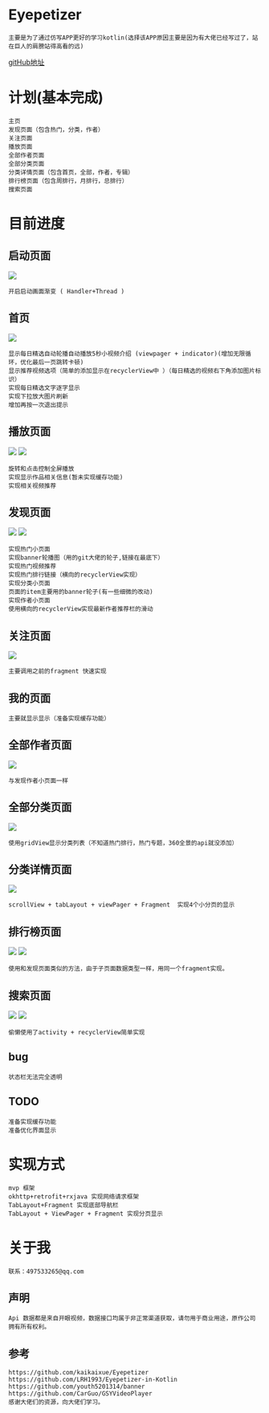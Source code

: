 
# Eyepetizer
    主要是为了通过仿写APP更好的学习kotlin(选择该APP原因主要是因为有大佬已经写过了，站在巨人的肩膀站得高看的远)
    
 [gitHub地址](https://github.com/zyqzyq/Eyepetizer-kotlin)
 
# 计划(基本完成)
    主页
    发现页面（包含热门，分类，作者）
    关注页面
    播放页面   
    全部作者页面
    全部分类页面
    分类详情页面（包含首页，全部，作者，专辑）
    排行榜页面（包含周排行，月排行，总排行）
    搜索页面
    
# 目前进度 

## 启动页面


![](https://github.com/zyqzyq/Eyepetizer-kotlin/blob/master/screenshots/splash.png)

    开启启动画面渐变 ( Handler+Thread )

## 首页

![](https://github.com/zyqzyq/Eyepetizer-kotlin/blob/master/screenshots/home.png)

    显示每日精选自动轮播自动播放5秒小视频介绍 (viewpager + indicator)(增加无限循环，优化最后一页跳转卡顿)
    显示推荐视频选项（简单的添加显示在recyclerView中 ）（每日精选的视频右下角添加图片标识）
    实现每日精选文字逐字显示
    实现下拉放大图片刷新
    增加再按一次退出提示
    
## 播放页面
![](https://github.com/zyqzyq/Eyepetizer-kotlin/blob/master/screenshots/play1.png)
![](https://github.com/zyqzyq/Eyepetizer-kotlin/blob/master/screenshots/play2.png)

    旋转和点击控制全屏播放
    实现显示作品相关信息(暂未实现缓存功能)
    实现相关视频推荐
## 发现页面
![](https://github.com/zyqzyq/Eyepetizer-kotlin/blob/master/screenshots/discoverHot.png)
![](https://github.com/zyqzyq/Eyepetizer-kotlin/blob/master/screenshots/discoverCategory.png)
    
    实现热门小页面
    实现banner轮播图（用的git大佬的轮子,链接在最底下）
    实现热门视频推荐
    实现热门排行链接（横向的recyclerView实现）
    实现分类小页面
    页面的item主要用的banner轮子(有一些细微的改动)
    实现作者小页面
    使用横向的recyclerView实现最新作者推荐栏的滑动
## 关注页面
![](https://github.com/zyqzyq/Eyepetizer-kotlin/blob/master/screenshots/follow.png)
    
    主要调用之前的fragment 快速实现
## 我的页面
    主要就显示显示（准备实现缓存功能）
## 全部作者页面
![](https://github.com/zyqzyq/Eyepetizer-kotlin/blob/master/screenshots/pgcsAll.png)
    
    与发现作者小页面一样
## 全部分类页面
![](https://github.com/zyqzyq/Eyepetizer-kotlin/blob/master/screenshots/categoryAll.png)

    使用gridView显示分类列表（不知道热门排行，热门专题，360全景的api就没添加）
## 分类详情页面
![](https://github.com/zyqzyq/Eyepetizer-kotlin/blob/master/screenshots/categoryDetail.png)
    
    scrollView + tabLayout + viewPager + Fragment  实现4个小分页的显示
    
## 排行榜页面
![](https://github.com/zyqzyq/Eyepetizer-kotlin/blob/master/screenshots/rankList1.png)
![](https://github.com/zyqzyq/Eyepetizer-kotlin/blob/master/screenshots/rankList2.png)
    
    使用和发现页面类似的方法，由于子页面数据类型一样，用同一个fragment实现。
    
## 搜索页面
![](https://github.com/zyqzyq/Eyepetizer-kotlin/blob/master/screenshots/search1.png)
![](https://github.com/zyqzyq/Eyepetizer-kotlin/blob/master/screenshots/search2.png)

    偷懒使用了activity + recyclerView简单实现
    
## bug
    状态栏无法完全透明
## TODO
    准备实现缓存功能
    准备优化界面显示
   
# 实现方式
    mvp 框架
    okhttp+retrofit+rxjava 实现网络请求框架
    TabLayout+Fragment 实现底部导航栏
    TabLayout + ViewPager + Fragment 实现分页显示
    
# 关于我
    联系：497533265@qq.com    
## 声明
    Api 数据都是来自开眼视频，数据接口均属于非正常渠道获取，请勿用于商业用途，原作公司拥有所有权利。
    
## 参考
    https://github.com/kaikaixue/Eyepetizer
    https://github.com/LRH1993/Eyepetizer-in-Kotlin
    https://github.com/youth5201314/banner
    https://github.com/CarGuo/GSYVideoPlayer
    感谢大佬们的资源，向大佬们学习。
